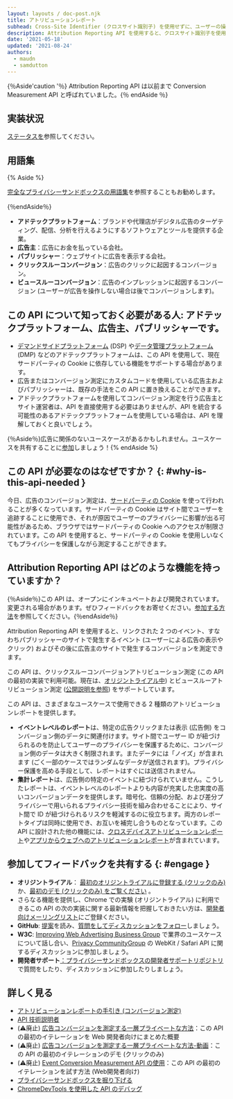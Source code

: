 ```yaml
---
layout: layouts / doc-post.njk
title: アトリビューションレポート
subhead: Cross-Site Identifier (クロスサイト識別子) を使用せずに、ユーザーの操作 ( 広告のクリックや表示など) がコンバージョンにつながるタイミングを測定します。
description: Attribution Reporting API を使用すると、クロスサイト識別子を使用しなくてもユーザーの操作 (広告のクリックや表示など) がコンバージョンにつながるタイミングを測定できます。
date: '2021-05-18'
updated: '2021-08-24'
authors:
  - maudn
  - samdutton
---
```


{％Aside'caution '％} Attribution Reporting API は以前まで Conversion Measurement API と呼ばれていました。{％ endAside ％}

## 実装状況

[ステータスを](/docs/privacy-sandbox/attribution-reporting-introduction/#status)参照してください。

## 用語集

{% Aside %}

[完全なプライバシーサンドボックスの用語集](/docs/privacy-sandbox/glossary/)を参照することもお勧めします。

{％endAside％}

- **アドテックプラットフォーム**：ブランドや代理店がデジタル広告のターゲティング、配信、分析を行えるようにするソフトウェアとツールを提供する企業。
- **広告主**：広告にお金を払っている会社。
- **パブリッシャー**：ウェブサイトに広告を表示する会社。
- **クリックスルーコンバージョン**：広告のクリックに起因するコンバージョン。
- **ビュースルーコンバージョン**：広告のインプレッションに起因するコンバージョン (ユーザーが広告を操作しない場合は後でコンバージョンします)。

## この API について知っておく必要がある人: アドテックプラットフォーム、広告主、パブリッシャーです。

- [デマンドサイドプラットフォーム](https://en.wikipedia.org/wiki/Demand-side_platform) (DSP) や[データ管理プラットフォーム](https://en.wikipedia.org/wiki/Data_management_platform) (DMP) などのアドテックプラットフォームは、この API を使用して、現在サードパーティの Cookie に依存している機能をサポートする場合があります。
- 広告またはコンバージョン測定にカスタムコードを使用している広告主およびパブリッシャーは、既存の手法をこの API に置き換えることができます。
- アドテックプラットフォームを使用してコンバージョン測定を行う広告主とサイト運営者は、API を直接使用する必要はありませんが、API を統合する可能性のあるアドテックプラットフォームを使用している場合は、API を理解しておくと良いでしょう。

{％Aside％}広告に関係のないユースケースがあるかもしれません。ユースケースを共有することに[参加](#engage)しましょう！{% endAside %}

## この API が必要なのはなぜですか？ {: #why-is-this-api-needed }

今日、広告のコンバージョン測定は、[サードパーティの Cookie](https://developer.mozilla.org/en-US/docs/Web/HTTP/Cookies#Third-party_cookies) を使って行われることが多くなっています。サードパーティの Cookie はサイト間でユーザーを追跡することに使用でき、それが原因でユーザーのプライバシーに影響が出る可能性があるため、ブラウザではサードパーティの Cookie へのアクセスが制限されています。この API を使用すると、サードパーティの Cookie を使用しいなくてもプライバシーを保護しながら測定することができます。

## Attribution Reporting API はどのような機能を持っていますか？

{％Aside％}この API は、オープンにインキュベートおよび開発されています。変更される場合があります。ぜひフィードバックをお寄せください。[参加する方法](#engage)を参照してください。{％endAside％}

Attribution Reporting API を使用すると、リンクされた 2 つのイベント、すなわちパブリッシャーのサイトで発生するイベント (ユーザーによる広告の表示やクリック) およびその後に広告主のサイトで発生するコンバージョンを測定できます。

この API は、クリックスルーコンバージョンアトリビューション測定 (この API の最初の実装で利用可能。現在は、[オリジントライアル中](https://web.dev/conversion-measurement/#browser-support)) とビュースルーアトリビューション測定 ([公開説明を参照](https://github.com/WICG/conversion-measurement-api/blob/main/event_attribution_reporting_views.md)) をサポートしています。

この API は、さまざまなユースケースで使用できる 2 種類のアトリビューションレポートを提供します。

- **イベントレベルのレポート**は、特定の広告クリックまたは表示 (広告側) をコンバージョン側のデータに関連付けます。サイト間でユーザー ID が紐づけられるのを防止してユーザーのプライバシーを保護するために、コンバージョン側のデータは大きく制限されます。またデータには「ノイズ」が含まれます (ごく一部のケースではランダムなデータが送信されます)。プライバシー保護を高める手段として、レポートはすぐには送信されません。
- **集計レポート**は、広告側の特定のイベントに紐づけられていません。こうしたレポートは、イベントレベルのレポートよりも内容が充実した忠実度の高いコンバージョンデータを提供します。暗号化、信頼の分配、および差分プライバシーで用いられるプライバシー技術を組み合わせることにより、サイト間で ID が紐づけられるリスクを軽減するのに役立ちます。両方のレポートタイプは同時に使用でき、お互いを補完し合うものとなっています。この API に設計された他の機能には、[クロスデバイスアトリビューションレポート](https://github.com/WICG/conversion-measurement-api/blob/main/cross_device.md)や[アプリからウェブへのアトリビューションレポート](https://github.com/WICG/conversion-measurement-api/blob/main/app_to_web.md)が含まれています。

## 参加してフィードバックを共有する {: #engage }

- **オリジントライアル**： [最初のオリジントライアルに登録する (クリックのみ)](https://developer.chrome.com/origintrials/#/view_trial/3411476717733150721) か、[最初のデモ (クリックのみ) をご覧ください](https://goo.gle/demo-event-level-conversion-measurement-api) 。
- さらなる機能を提供し、Chrome での実験 (オリジントライアル) に利用できるこの API の次の実装に関する最新情報を把握しておきたい方は、[開発者向けメーリングリスト](https://groups.google.com/u/1/a/chromium.org/g/attribution-reporting-api-dev)にご登録ください。
- **GitHub**: [提案](https://github.com/WICG/conversion-measurement-api/)を読み、[質問をしてディスカッションをフォロー](https://github.com/WICG/conversion-measurement-api/issues)しましょう。
- **W3C**: [Improving Web Advertising Business Group](https://www.w3.org/community/web-adv/participants) で業界のユースケースについて話し合い、[Privacy CommunityGroup](https://www.w3.org/community/privacycg/) の WebKit / Safari API に関するディスカッションに参加しましょう。
- **開発者サポート**[：プライバシーサンドボックスの開発者サポートリポジトリ](https://github.com/GoogleChromeLabs/privacy-sandbox-dev-support)で質問をしたり、ディスカッションに参加したりしましょう。

## 詳しく見る

- [アトリビューションレポートの手引き (コンバージョン測定) ](/docs/privacy-sandbox/attribution-reporting-introduction)
- [API 技術説明者](https://github.com/WICG/conversion-measurement-api/)
- (⚠️廃止) [広告コンバージョンを測定する一層プライベートな方法](https://web.dev/conversion-measurement/)：この API の最初のイテレーションを Web 開発者向けにまとめた概要
- (⚠️廃止) [広告コンバージョンを測定する一層プライベートな方法-動画](https://www.youtube.com/watch?v=jcDfOoWwZcM)：この API の最初のイテレーションのデモ (クリックのみ)
- (⚠️廃止) [Event Conversion Measurement API の使用](https://web.dev/using-conversion-measurement/)：この API の最初のイテレーションを試す方法 (Web開発者向け)
- [プライバシーサンドボックスを掘り下げる](https://web.dev/digging-into-the-privacy-sandbox)
- [ChromeDevTools を使用した API のデバッグ](/blog/new-in-devtools-93/#attribution-reporting)
